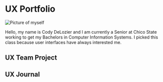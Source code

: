 # UX Portfolio

![Picture of myself](https://github.com/UsabilityEngineering/uxportfolio-cdelozier/blob/master/cdeloizer.jpg "
Picture of myself")

Hello, my name is Cody DeLozier and I am currently a Senior at Chico State working to get my Bachelors in Computer Information Systems. I picked this class because user interfaces have always interested me.

## UX Team Project


## UX Journal


